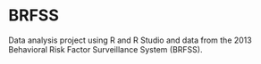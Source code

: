 # BRFSS
Data analysis project using R and R Studio and data from the 2013 Behavioral Risk Factor Surveillance System (BRFSS).
